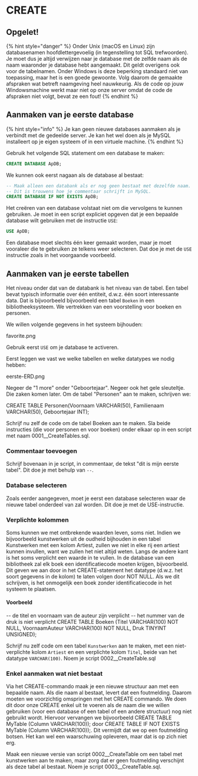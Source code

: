 # CREATE

## Opgelet!

{% hint style="danger" %}
Onder Unix \(macOS en Linux\) zijn databasenamen hoofdlettergevoelig \(in tegenstelling tot SQL trefwoorden\). Je moet dus je altijd verwijzen naar je database met de zelfde naam als de naam waaronder je database hebt aangemaakt. Dit geldt overigens ook voor de tabelnamen. Onder Windows is deze beperking standaard niet van toepassing, maar het is een goede gewoonte. Volg daarom de gemaakte afspraken wat betreft naamgeving heel nauwkeurig. Als de code op jouw Windowsmachine werkt maar niet op onze server omdat de code de afspraken niet volgt, bevat ze een fout!
{% endhint %}

## Aanmaken van je eerste database

{% hint style="info" %}
Je kan geen nieuwe databases aanmaken als je verbindt met de gedeelde server. Je kan het wel doen als je MySQL installeert op je eigen systeem of in een virtuele machine.
{% endhint %}

Gebruik het volgende SQL statement om een database te maken:

```sql
CREATE DATABASE ApDB;
```

We kunnen ook eerst nagaan als de database al bestaat:

```sql
-- Maak alleen een databank als er nog geen bestaat met dezelfde naam.
-- Dit is trouwens hoe je commentaar schrijft in MySQL.
CREATE DATABASE IF NOT EXISTS ApDB;
```

Het creëren van een database volstaat niet om die vervolgens te kunnen gebruiken. Je moet in een script expliciet opgeven dat je een bepaalde database wilt gebruiken met de instructie `USE`:

```sql
USE ApDB;
```

Een database moet slechts één keer gemaakt worden, maar je moet vooraleer die te gebruiken ze telkens weer selecteren. Dat doe je met de `USE` instructie zoals in het voorgaande voorbeeld.

## Aanmaken van je eerste tabellen

Het niveau onder dat van de databank is het niveau van de tabel. Een tabel bevat typisch informatie over één entiteit, d.w.z. één soort interessante data. Dat is bijvoorbeeld bijvoorbeeld een tabel `Boeken` in een bibliotheeksysteem. We vertrekken van een voorstelling voor boeken en personen.

We willen volgende gegevens in het systeem bijhouden:

favorite.png

Gebruik eerst `USE` om je database te activeren.

Eerst leggen we vast we welke tabellen en welke datatypes we nodig hebben:

eerste-ERD.png

Negeer de "1 more" onder "Geboortejaar". Negeer ook het gele sleuteltje. Die zaken komen later. Om de tabel "Personen" aan te maken, schrijven we:

CREATE TABLE Personen(Voornaam VARCHAR(50), Familienaam VARCHAR(50), Geboortejaar INT);

Schrijf nu zelf de code om de tabel Boeken aan te maken. Sla beide instructies (die voor personen en voor boeken) onder elkaar op in een script met naam 0001\_\_CreateTables.sql.

### Commentaar toevoegen

Schrijf bovenaan in je script, in commentaar, de tekst "dit is mijn eerste tabel". Dit doe je met behulp van `--`.

### Database selecteren

Zoals eerder aangegeven, moet je eerst een database selecteren waar de nieuwe tabel onderdeel van zal worden. Dit doe je met de USE-instructie.

### Verplichte kolommen
Soms kunnen we met ontbrekende waarden leven, soms niet. Indien we bijvoorbeeld kunstwerken uit de oudheid bijhouden in een tabel Kunstwerken met een kolom Artiest, zullen we niet in elke rij een artiest kunnen invullen, want we zullen het niet altijd weten. Langs de andere kant is het soms verplicht een waarde in te vullen. In de database van een bibliotheek zal elk boek een identificatiecode moeten krijgen, bijvoorbeeld. Dit geven we aan door in het CREATE-statement het datatype (d.w.z. het soort gegevens in de kolom) te laten volgen door NOT NULL. Als we dit schrijven, is het onmogelijk een boek zonder identificatiecode in het systeem te plaatsen.

#### Voorbeeld

-- de titel en voornaam van de auteur zijn verplicht
-- het nummer van de druk is niet verplicht
CREATE TABLE Boeken (Titel VARCHAR(100) NOT NULL, VoornaamAuteur VARCHAR(100) NOT NULL, Druk TINYINT UNSIGNED);

Schrijf nu zelf code om een tabel `Kunstwerken` aan te maken, met een niet-verplichte kolom `Artiest` en een verplichte kolom `Titel`, beide van het datatype `VARCHAR(100)`. Noem je script 0002\_\_CreateTable.sql

### Enkel aanmaken wat niet bestaat
Via het CREATE-commando maak je een nieuwe structuur aan met een bepaalde naam. Als die naam al bestaat, levert dat een foutmelding. Daarom moeten we voorzichtig omspringen met het CREATE commando. We doen dit door onze CREATE enkel uit te voeren als de naam die we willen gebruiken (voor een database of een tabel of een andere structuur) nog niet gebruikt wordt. Hiervoor vervangen we bijvoorbeeld CREATE TABLE MyTable (Column VARCHAR(100)); door CREATE TABLE IF NOT EXISTS MyTable (Column VARCHAR(100));. Dit vermijdt dat we op een foutmelding botsen. Het kan wel een waarschuwing opleveren, maar dat is op zich niet erg.

Maak een nieuwe versie van script 0002\_\_CreateTable om een tabel met kunstwerken aan te maken, maar zorg dat er geen foutmelding verschijnt als deze tabel al bestaat. Noem je script 0003\_\_CreateTable.sql.
